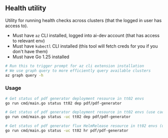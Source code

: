 ## Health utility

Utility for running health checks across clusters (that the logged in user has access to).

- Must have `az` CLI installed, logged into ai-dev account (that has access to relevant env)
- Must have `kubectl` CLI installed (this tool will fetch creds for you if you don't have them)
- Must have Go 1.25 installed

```sh
# Run this to trigger prompt for az cli extension installation
# We use graph query to more efficiently query available clusters
az graph query -h
```

### Usage

```sh
# Get status of pdf generator deployment resource in tt02 envs
go run cmd/main.go status tt02 dep pdf/pdf-generator

# Get status of pdf generator deployment resource in tt02 envs (use cached clusters metadata from .cache/)
go run cmd/main.go status -uc tt02 dep pdf/pdf-generator

# Get status of pdf generator flux HelmRelease resource in tt02 envs (use cached clusters metadata from .cache/)
go run cmd/main.go status -uc tt02 hr pdf/pdf-generator
```

